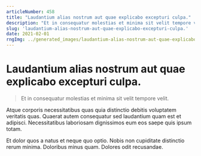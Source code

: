 ```yaml
---
articleNumber: 458
title: "Laudantium alias nostrum aut quae explicabo excepturi culpa."
description: "Et in consequatur molestias et minima sit velit tempore velit."
slug: 'laudantium-alias-nostrum-aut-quae-explicabo-excepturi-culpa.'
date: 2021-02-01
rngImg: ../generated_images/laudantium-alias-nostrum-aut-quae-explicabo-excepturi-culpa..jpg
---
```


# Laudantium alias nostrum aut quae explicabo excepturi culpa.

> Et in consequatur molestias et minima sit velit tempore velit.

Atque corporis necessitatibus quas quia distinctio debitis voluptatem veritatis quas. Quaerat autem consequatur sed laudantium quam est et adipisci. Necessitatibus laboriosam dignissimos eum eos saepe quis ipsum totam.
 Et dolor quos a natus et neque quo optio. Nobis non cupiditate distinctio rerum minima. Doloribus minus quam. Dolores odit recusandae.
